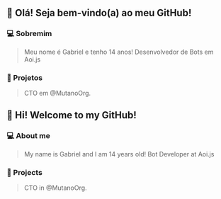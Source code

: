 ## 🙇 Olá! Seja bem-vindo(a) ao meu GitHub!

### 💻 Sobremim
> Meu nome é Gabriel e tenho 14 anos!
> Desenvolvedor de Bots em Aoi.js

### 📑 Projetos
> CTO em @MutanoOrg.

## 🙇 Hi! Welcome to my GitHub!

### 💻 About me
> My name is Gabriel and I am 14 years old!
> Bot Developer at Aoi.js

### 📑 Projects
> CTO in @MutanoOrg.
